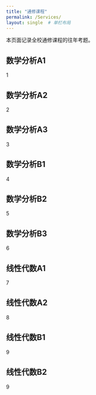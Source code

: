 ```yaml
---
title: "通修课程"
permalink: /Services/
layout: single  # 单栏布局
---
```


本页面记录全校通修课程的往年考题。

## 数学分析A1
1

## 数学分析A2
2

## 数学分析A3
3

## 数学分析B1
4

## 数学分析B2
5

## 数学分析B3
6

## 线性代数A1
7

## 线性代数A2
8

## 线性代数B1
9

## 线性代数B2
9
